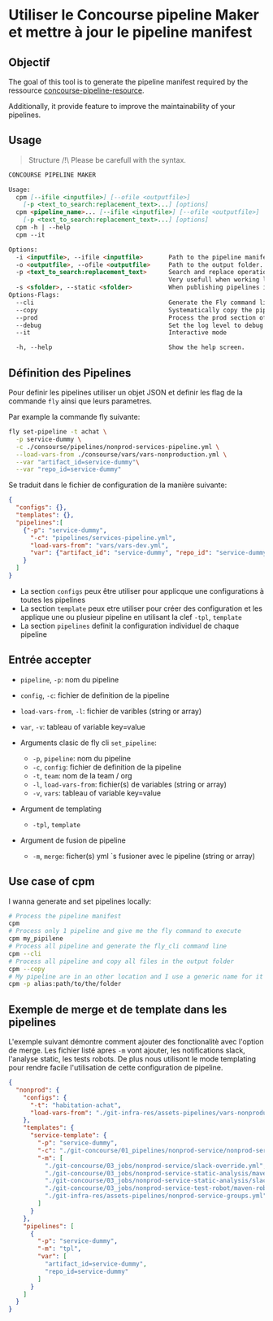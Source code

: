 Utiliser le Concourse pipeline Maker et mettre à jour le pipeline manifest
===

## Objectif

The goal of this tool is to generate the pipeline manifest required by the ressource [concourse-pipeline-resource](https://github.com/concourse/concourse-pipeline-resource).

Additionally, it provide feature to improve the maintainability of your pipelines.

## Usage

> Structure /!\ Please be carefull with the syntax.

```md
CONCOURSE PIPELINE MAKER

Usage:
  cpm [--ifile <inputfile>] [--ofile <outputfile>] 
    [-p <text_to_search:replacement_text>...] [options]
  cpm <pipeline_name>... [--ifile <inputfile>] [--ofile <outputfile>] 
    [-p <text_to_search:replacement_text>...] [options]
  cpm -h | --help
  cpm --it

Options:                         
  -i <inputfile>, --ifile <inputfile>       Path to the pipeline manifest. [default: pipelinemanifest.json]
  -o <outputfile>, --ofile <outputfile>     Path to the output folder. [default: pipelines_files]
  -p <text_to_search:replacement_text>      Search and replace operation applied before procssing the pipeline manifest.
                                            Very usefull when working locally.
  -s <sfolder>, --static <sfolder>          When publishing pipelines in a repo make sur it si compatible with concourse/concourse-pipeline-resource [default: git-infra-res]
Options-Flags:
  --cli                                     Generate the Fly command line for each pipeline
  --copy                                    Systematically copy the pipeline in the output directory.
  --prod                                    Process the prod section of the pipeline manifest instead of the nonprod
  --debug                                   Set the log level to debug
  --it                                      Interactive mode

  -h, --help                                Show the help screen.
```

## Définition des Pipelines

Pour definir les pipelines utiliser un objet JSON et definir les flag de la commande `fly` ainsi que leurs parametres.

Par example la commande fly suivante:

```sh
fly set-pipeline -t achat \
  -p service-dummy \
  -c ./consourse/pipelines/nonprod-services-pipeline.yml \
  --load-vars-from ./consourse/vars/vars-nonproduction.yml \
  --var "artifact_id=service-dummy"\
  --var "repo_id=service-dummy"
```

Se traduit dans le fichier de configuration de la manière suivante:

```json
{
  "configs": {},
  "templates": {},
  "pipelines":[
    {"-p": "service-dummy",
      "-c": "pipelines/services-pipeline.yml",
      "load-vars-from": "vars/vars-dev.yml",
      "var": {"artifact_id": "service-dummy", "repo_id": "service-dummy"}
    }
  ]
}
```

* La section `configs` peux être utiliser pour applicque une configurations à toutes les pipelines
* La section `template` peux etre utiliser pour créer des configuration et les applique une ou plusieur pipeline en utilisant la clef `-tpl`, `template`
* La section `pipelines` definit la configuration individuel de chaque pipeline

## Entrée accepter

* `pipeline`, `-p`: nom du pipeline
* `config`, `-c`: fichier de definition de la pipeline
* `load-vars-from`, `-l`: fichier de varibles (string or array)
* `var`, `-v`: tableau of variable key=value

* Arguments clasic de fly cli `set_pipeline`: 
    * `-p`, `pipeline`: nom du pipeline
    * `-c`, `config`:  fichier de definition de la pipeline
    * `-t`, `team`: nom de la team / org
    * `-l`, `load-vars-from`: fichier(s) de variables (string or array)
    * `-v`, `vars`: tableau of variable key=value

* Argument de templating
    * `-tpl`, `template`

* Argument de fusion de pipeline
    * `-m`, `merge`: ficher(s) yml `s fusioner avec le pipeline (string or array)

## Use case of cpm

I wanna generate and set pipelines locally:
```bash
# Process the pipeline manifest
cpm
# Process only 1 pipeline and give me the fly command to execute
cpm my_pipilene
# Process all pipeline and generate the fly_cli command line
cpm --cli
# Process all pipeline and copy all files in the output folder
cpm --copy
# My pipeline are in an other location and I use a generic name for it
cpm -p alias:path/to/the/folder
```

## Exemple de merge et de template dans les pipelines

L'exemple suivant démontre comment ajouter des fonctionalitè avec l'option de merge. Les fichier listé apres `-m` vont ajouter, les notifications slack, l'analyse static, les tests robots. De plus nous utilisont le mode templating pour rendre facile l'utilisation de cette configuration de pipeline.

```json
{
  "nonprod": {
    "configs": {
      "-t": "habitation-achat",
      "load-vars-from": "./git-infra-res/assets-pipelines/vars-nonproduction.yml"
    },
    "templates": {
      "service-template": {
        "-p": "service-dummy",
        "-c": "./git-concourse/01_pipelines/nonprod-service/nonprod-service-pipeline-00.yml",
        "-m": [
          "./git-concourse/03_jobs/nonprod-service/slack-override.yml",
          "./git-concourse/03_jobs/nonprod-service-static-analysis/maven-static-analysis-override.yml",
          "./git-concourse/03_jobs/nonprod-service-static-analysis/slack-override.yml",
          "./git-concourse/03_jobs/nonprod-service-test-robot/maven-robot-override.yml",
          "./git-infra-res/assets-pipelines/nonprod-service-groups.yml"
        ]
      }
    },
    "pipelines": [
      {
        "-p": "service-dummy",
        "-m": "tpl",
        "var": [
          "artifact_id=service-dummy",
          "repo_id=service-dummy"
        ]
      }
    ]
  }
}
```